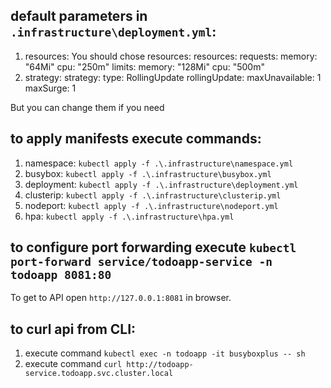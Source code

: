 ## default parameters in `.infrastructure\deployment.yml`:
1. resources: 
You should chose resources:
    resources:
        requests:
        memory: "64Mi"
        cpu: "250m"
        limits:
        memory: "128Mi"
        cpu: "500m"
2. strategy:
    strategy:
    type: RollingUpdate
    rollingUpdate:
        maxUnavailable: 1
        maxSurge: 1
        
But you can change them if you need

## to apply manifests execute commands:
1. namespace: `kubectl apply -f .\.infrastructure\namespace.yml`
2. busybox: `kubectl apply -f .\.infrastructure\busybox.yml`
3. deployment: `kubectl apply -f .\.infrastructure\deployment.yml`
4. clusterip: `kubectl apply -f .\.infrastructure\clusterip.yml`
5. nodeport: `kubectl apply -f .\.infrastructure\nodeport.yml`
6. hpa: `kubectl apply -f .\.infrastructure\hpa.yml`



## to configure port forwarding execute `kubectl port-forward service/todoapp-service -n todoapp 8081:80`
To get to API open `http://127.0.0.1:8081` in browser. 

## to curl api from CLI:
1. execute command `kubectl exec -n todoapp -it busyboxplus -- sh`
2. execute command `curl http://todoapp-service.todoapp.svc.cluster.local`